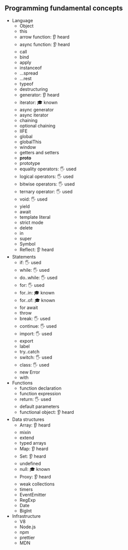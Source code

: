 ## Programming fundamental concepts

- Language
  - Object
  - this
  - arrow function: 👂 heard
  - async function: 👂 heard
  - call
  - bind
  - apply
  - instanceof
  - ...spread
  - ...rest
  - typeof
  - destructuring
  - generator: 👂 heard
  - iterator: 🎓 known
  - async generator
  - async iterator
  - chaining
  - optional chaining
  - IIFE
  - global
  - globalThis
  - window
  - getters and setters
  - __proto__
  - prototype
  - equality operators: 🖐️ used
  - logical operators: 🖐️ used
  - bitwise operators: 🖐️ used
  - ternary operator: 🖐️ used
  - void: 🖐️ used
  - yield
  - await
  - template literal
  - strict mode
  - delete
  - in
  - super
  - Symbol
  - Reflect: 👂 heard
- Statements
  - if: 🖐️ used
  - while: 🖐️ used
  - do..while: 🖐️ used
  - for: 🖐️ used
  - for..in: 🎓 known
  - for..of: 🎓 known
  - for await
  - throw
  - break: 🖐️ used
  - continue: 🖐️ used
  - import: 🖐️ used
  - export
  - label
  - try..catch
  - switch: 🖐️ used
  - class: 🖐️ used
  - new Error
  - with
- Functions
  - function declaration
  - function expression
  - return: 🖐️ used
  - default parameters
  - functional object: 👂 heard
- Data structures
  - Array: 👂 heard
  - mixin
  - extend
  - typed arrays
  - Map: 👂 heard
  - Set: 👂 heard
  - undefined
  - null: 🎓 known
  - Proxy: 👂 heard
  - weak collections
  - timers
  - EventEmitter
  - RegExp
  - Date
  - BigInt
- Infrastructure
  - V8
  - Node.js
  - npm
  - prettier
  - MDN
